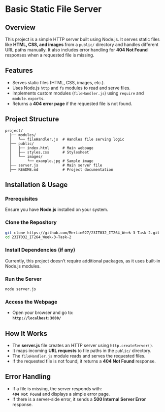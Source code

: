 # Basic Static File Server

## Overview
This project is a simple HTTP server built using Node.js. It serves static files like **HTML, CSS, and images** from a `public/` directory and handles different URL paths manually. It also includes error handling for **404 Not Found** responses when a requested file is missing.

## Features
- Serves static files (HTML, CSS, images, etc.).
- Uses Node.js `http` and `fs` modules to read and serve files.
- Implements custom modules (`fileHandler.js`) using `require` and `module.exports`.
- Returns a **404 error page** if the requested file is not found.

## Project Structure
```
project/
  ├── modules/
  │   └── fileHandler.js  # Handles file serving logic
  ├── public/
  │   ├── index.html      # Main webpage
  │   ├── styles.css      # Stylesheet
  │   └── images/
  │       └── example.jpg # Sample image
  ├── server.js           # Main server file
  ├── README.md           # Project documentation
```

## Installation & Usage

### Prerequisites
Ensure you have **Node.js** installed on your system.

### Clone the Repository
```sh
git clone https://github.com/MerLin027/23IT032_IT264_Week-3-Task-2.git
cd 23IT032_IT264_Week-3-Task-2
```

### Install Dependencies (if any)
Currently, this project doesn't require additional packages, as it uses built-in Node.js modules.

### Run the Server
```sh
node server.js
```

### Access the Webpage
- Open your browser and go to:  
  **`http://localhost:3000/`**

## How It Works
- The **server.js** file creates an HTTP server using `http.createServer()`.
- It maps incoming **URL requests** to file paths in the `public/` directory.
- The `fileHandler.js` module reads and serves the requested files.
- If the requested file is not found, it returns a **404 Not Found** response.

## Error Handling
- If a file is missing, the server responds with:  
  **`404 Not Found`** and displays a simple error page.
- If there is a server-side error, it sends a **500 Internal Server Error** response.
